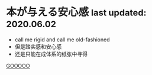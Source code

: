 <!-- ![logo](_media/icon.svg) -->

# 本が与える安心感 <small>last updated: 2020.06.02</small>

<!-- > 书本才能给的安全感 -->

- call me rigid and call me old-fashioned
- 但是踏实感和安心感
- 还是只能在成体系的纸张中寻得

[GOOOOO](README.md)
